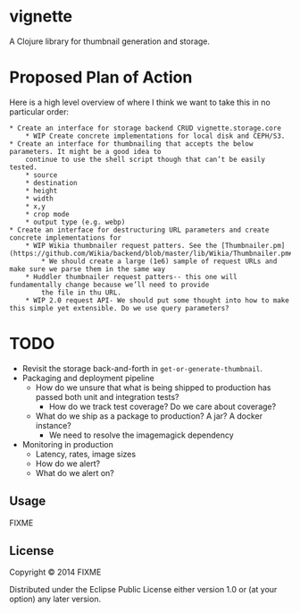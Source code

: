 # vignette

A Clojure library for thumbnail generation and storage.


# Proposed Plan of Action

Here is a high level overview of where I think we want to take this in no particular order:

	* Create an interface for storage backend CRUD vignette.storage.core 
		* WIP Create concrete implementations for local disk and CEPH/S3.
	* Create an interface for thumbnailing that accepts the below parameters. It might be a good idea to
		continue to use the shell script though that can’t be easily tested.
		* source
		* destination
		* height
		* width
		* x,y
		* crop mode
		* output type (e.g. webp)
	* Create an interface for destructuring URL parameters and create concrete implementations for
		* WIP Wikia thumbnailer request patters. See the [Thumbnailer.pm](https://github.com/Wikia/backend/blob/master/lib/Wikia/Thumbnailer.pm#L171)
			* We should create a large (1e6) sample of request URLs and make sure we parse them in the same way
		* Huddler thumbnailer request patters-- this one will fundamentally change because we’ll need to provide
			the file in thu URL.
		* WIP 2.0 request API- We should put some thought into how to make this simple yet extensible. Do we use query parameters?

# TODO

 * Revisit the storage back-and-forth in `get-or-generate-thumbnail`. 
 * Packaging and deployment pipeline
    * How do we unsure that what is being shipped to production has passed both unit and integration tests?
       * How do we track test coverage? Do we care about coverage? 
    * What do we ship as a package to production? A jar? A docker instance?
       * We need to resolve the imagemagick dependency
 * Monitoring in production
    * Latency, rates, image sizes
    * How do we alert?
    * What do we alert on?

## Usage

FIXME

## License

Copyright © 2014 FIXME

Distributed under the Eclipse Public License either version 1.0 or (at
your option) any later version.
